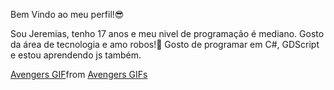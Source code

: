 Bem Vindo ao meu perfil!😎

Sou Jeremias, tenho 17 anos e meu nivel de programação é mediano.
Gosto da área de tecnologia e amo robos!🤖
Gosto de programar em C#, GDScript e estou aprendendo js também.

<div class="tenor-gif-embed" data-postid="24708758" data-share-method="host" data-aspect-ratio="1.5534" data-width="100%"><a href="https://tenor.com/view/avengers-gif-24708758">Avengers GIF</a>from <a href="https://tenor.com/search/avengers-gifs">Avengers GIFs</a></div> <script type="text/javascript" async src="https://tenor.com/embed.js"></script>
